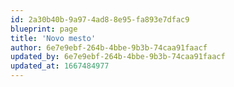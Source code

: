 ```yaml
---
id: 2a30b40b-9a97-4ad8-8e95-fa893e7dfac9
blueprint: page
title: 'Novo mesto'
author: 6e7e9ebf-264b-4bbe-9b3b-74caa91faacf
updated_by: 6e7e9ebf-264b-4bbe-9b3b-74caa91faacf
updated_at: 1667484977
---
```

